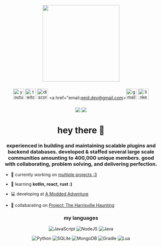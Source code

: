 <div align="center">
  <img height="250" src="https://allears.net/wp-content/uploads/2021/12/dancing-spiderman-gif.gif"  />
</div>

###

<div align="center">
  
  <a href="https://youtube.com/"><img src="https://img.shields.io/static/v1?message=Youtube&logo=youtube&label=&color=FF0000&logoColor=white&labelColor=&style=for-the-badge" height="35" alt="youtube logo"  /></a>
  <a href="https://twitch.tv/"><img src="https://img.shields.io/static/v1?message=Twitch&logo=twitch&label=&color=9146FF&logoColor=white&labelColor=&style=for-the-badge" height="35" alt="twitch logo"  /></a>
  <a href="https://discord.gg/users/@qeid/"><img src="https://img.shields.io/static/v1?message=Discord&logo=discord&label=&color=7289DA&logoColor=white&labelColor=&style=for-the-badge" height="35" alt="discord logo"  /></a>
  <a href="email:qeid.dev@gmail.com><img src="https://img.shields.io/static/v1?message=Gmail&logo=gmail&label=&color=D14836&logoColor=white&labelColor=&style=for-the-badge" height="35" alt="gmail logo"  /></a>
  <img src="https://img.shields.io/static/v1?message=LinkedIn&logo=linkedin&label=&color=0077B5&logoColor=white&labelColor=&style=for-the-badge" height="35" alt="linkedin logo"  />
</div>

###

<div align="center">
  <img src="https://visitor-badge.laobi.icu/badge?page_id=maurodesouza.maurodesouza&"  />
  <img src="https://wakatime.com/badge/user/c8a96a66-0eda-4bd4-b87a-5a6dece64450.svg"  />
</div>

###

<h1 align="center">hey there 👋</h1>

<h3 align="center">experienced in building and maintaining scalable plugins and backend databases. developed & staffed several large scale communities amounting to 400,000 unique members. good with collaborating, problem solving, and delivering perfection.</h3>

- 🔭 currently working on [multiple projects :3](https://github.com/qeid?tab=projects)

- 🌱 learning **kotlin, react, rust :)**

- 💻 developing at [A Modded Adventure](https://discord.gg/amoddedadventure)

- 🤝 collabarating on [Project: The Harrisville Haunting](https://roblox.com/)

<h3 align="center">my languages</h3>
<div align="center">

![JavaScript](https://img.shields.io/badge/javascript-%23323330.svg?style=for-the-badge&logo=javascript&logoColor=%23F7DF1E)
![NodeJS](https://img.shields.io/badge/node.js-6DA55F?style=for-the-badge&logo=node.js&logoColor=white)
![Java](https://img.shields.io/badge/java-%23ED8B00.svg?style=for-the-badge&logo=openjdk&logoColor=white)

![Python](https://img.shields.io/badge/python-3670A0?style=for-the-badge&logo=python&logoColor=ffdd54)
![SQLite](https://img.shields.io/badge/sqlite-%2307405e.svg?style=for-the-badge&logo=sqlite&logoColor=white)
![MongoDB](https://img.shields.io/badge/MongoDB-%234ea94b.svg?style=for-the-badge&logo=mongodb&logoColor=white)
![Gradle](https://img.shields.io/badge/Gradle-02303A.svg?style=for-the-badge&logo=Gradle&logoColor=white)
![Lua](https://img.shields.io/badge/Lua-2C2D72?style=for-the-badge&logo=lua&logoColor=white)

</div>
